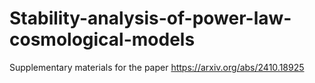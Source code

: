 # Stability-analysis-of-power-law-cosmological-models
Supplementary materials for the paper https://arxiv.org/abs/2410.18925
